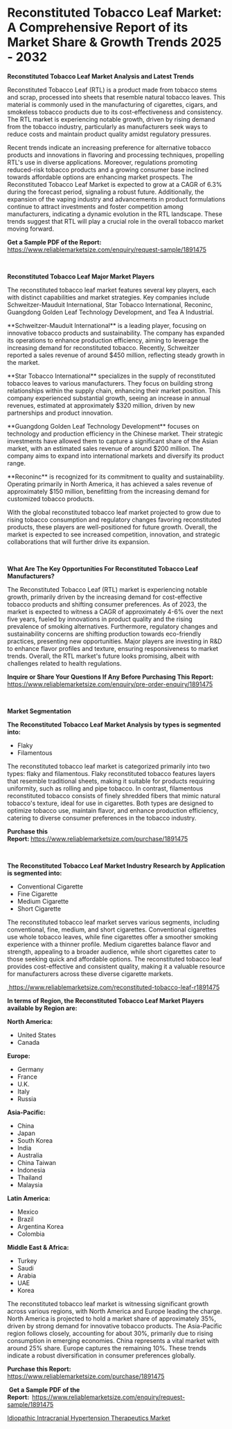 <p><h1>Reconstituted Tobacco Leaf Market: A Comprehensive Report of its Market Share & Growth Trends 2025 - 2032</h1></p><p><strong>Reconstituted Tobacco Leaf Market Analysis and Latest Trends</strong></p>
<p><p>Reconstituted Tobacco Leaf (RTL) is a product made from tobacco stems and scrap, processed into sheets that resemble natural tobacco leaves. This material is commonly used in the manufacturing of cigarettes, cigars, and smokeless tobacco products due to its cost-effectiveness and consistency. The RTL market is experiencing notable growth, driven by rising demand from the tobacco industry, particularly as manufacturers seek ways to reduce costs and maintain product quality amidst regulatory pressures.</p><p>Recent trends indicate an increasing preference for alternative tobacco products and innovations in flavoring and processing techniques, propelling RTL's use in diverse applications. Moreover, regulations promoting reduced-risk tobacco products and a growing consumer base inclined towards affordable options are enhancing market prospects. The Reconstituted Tobacco Leaf Market is expected to grow at a CAGR of 6.3% during the forecast period, signaling a robust future. Additionally, the expansion of the vaping industry and advancements in product formulations continue to attract investments and foster competition among manufacturers, indicating a dynamic evolution in the RTL landscape. These trends suggest that RTL will play a crucial role in the overall tobacco market moving forward.</p></p>
<p><strong>Get a Sample PDF of the Report:&nbsp;</strong> <a href="https://www.reliablemarketsize.com/enquiry/request-sample/1891475?utm_campaign=1133&utm_medium=2&utm_source=Github&utm_content=ia&utm_term=14012025&utm_id=reconstituted-tobacco-leaf">https://www.reliablemarketsize.com/enquiry/request-sample/1891475</a></p>
<p>&nbsp;</p>
<p><strong>Reconstituted Tobacco Leaf Major Market Players</strong></p>
<p><p>The reconstituted tobacco leaf market features several key players, each with distinct capabilities and market strategies. Key companies include Schweitzer-Mauduit International, Star Tobacco International, Reconinc, Guangdong Golden Leaf Technology Development, and Tea A Industrial.</p><p>**Schweitzer-Mauduit International** is a leading player, focusing on innovative tobacco products and sustainability. The company has expanded its operations to enhance production efficiency, aiming to leverage the increasing demand for reconstituted tobacco. Recently, Schweitzer reported a sales revenue of around $450 million, reflecting steady growth in the market.</p><p>**Star Tobacco International** specializes in the supply of reconstituted tobacco leaves to various manufacturers. They focus on building strong relationships within the supply chain, enhancing their market position. This company experienced substantial growth, seeing an increase in annual revenues, estimated at approximately $320 million, driven by new partnerships and product innovation.</p><p>**Guangdong Golden Leaf Technology Development** focuses on technology and production efficiency in the Chinese market. Their strategic investments have allowed them to capture a significant share of the Asian market, with an estimated sales revenue of around $200 million. The company aims to expand into international markets and diversify its product range.</p><p>**Reconinc** is recognized for its commitment to quality and sustainability. Operating primarily in North America, it has achieved a sales revenue of approximately $150 million, benefitting from the increasing demand for customized tobacco products.</p><p>With the global reconstituted tobacco leaf market projected to grow due to rising tobacco consumption and regulatory changes favoring reconstituted products, these players are well-positioned for future growth. Overall, the market is expected to see increased competition, innovation, and strategic collaborations that will further drive its expansion.</p></p>
<p>&nbsp;</p>
<p><strong>What Are The Key Opportunities For Reconstituted Tobacco Leaf Manufacturers?</strong></p>
<p><p>The Reconstituted Tobacco Leaf (RTL) market is experiencing notable growth, primarily driven by the increasing demand for cost-effective tobacco products and shifting consumer preferences. As of 2023, the market is expected to witness a CAGR of approximately 4-6% over the next five years, fueled by innovations in product quality and the rising prevalence of smoking alternatives. Furthermore, regulatory changes and sustainability concerns are shifting production towards eco-friendly practices, presenting new opportunities. Major players are investing in R&D to enhance flavor profiles and texture, ensuring responsiveness to market trends. Overall, the RTL market's future looks promising, albeit with challenges related to health regulations.</p></p>
<p><strong>Inquire or Share Your Questions If Any Before Purchasing This Report:</strong> <a href="https://www.reliablemarketsize.com/enquiry/pre-order-enquiry/1891475?utm_campaign=1133&utm_medium=2&utm_source=Github&utm_content=ia&utm_term=14012025&utm_id=reconstituted-tobacco-leaf">https://www.reliablemarketsize.com/enquiry/pre-order-enquiry/1891475</a></p>
<p>&nbsp;</p>
<p><strong>Market Segmentation</strong></p>
<p><strong>The Reconstituted Tobacco Leaf Market Analysis by types is segmented into:</strong></p>
<p><ul><li>Flaky</li><li>Filamentous</li></ul></p>
<p><p>The reconstituted tobacco leaf market is categorized primarily into two types: flaky and filamentous. Flaky reconstituted tobacco features layers that resemble traditional sheets, making it suitable for products requiring uniformity, such as rolling and pipe tobacco. In contrast, filamentous reconstituted tobacco consists of finely shredded fibers that mimic natural tobacco's texture, ideal for use in cigarettes. Both types are designed to optimize tobacco use, maintain flavor, and enhance production efficiency, catering to diverse consumer preferences in the tobacco industry.</p></p>
<p><strong>Purchase this Report:&nbsp;</strong><a href="https://www.reliablemarketsize.com/purchase/1891475?utm_campaign=1133&utm_medium=2&utm_source=Github&utm_content=ia&utm_term=14012025&utm_id=reconstituted-tobacco-leaf">https://www.reliablemarketsize.com/purchase/1891475</a></p>
<p>&nbsp;</p>
<p><strong>The Reconstituted Tobacco Leaf Market Industry Research by Application is segmented into:</strong></p>
<p><ul><li>Conventional Cigarette</li><li>Fine Cigarette</li><li>Medium Cigarette</li><li>Short Cigarette</li></ul></p>
<p><p>The reconstituted tobacco leaf market serves various segments, including conventional, fine, medium, and short cigarettes. Conventional cigarettes use whole tobacco leaves, while fine cigarettes offer a smoother smoking experience with a thinner profile. Medium cigarettes balance flavor and strength, appealing to a broader audience, while short cigarettes cater to those seeking quick and affordable options. The reconstituted tobacco leaf provides cost-effective and consistent quality, making it a valuable resource for manufacturers across these diverse cigarette markets.</p></p>
<p><a href="https://www.reliablemarketsize.com/reconstituted-tobacco-leaf-r1891475?utm_campaign=1133&utm_medium=2&utm_source=Github&utm_content=ia&utm_term=14012025&utm_id=reconstituted-tobacco-leaf">&nbsp;https://www.reliablemarketsize.com/reconstituted-tobacco-leaf-r1891475</a></p>
<p><strong>In terms of Region, the Reconstituted Tobacco Leaf Market Players available by Region are:</strong></p>
<p>
    <p> <strong> North America: </strong>
        <ul>
            <li>United States</li>
            <li>Canada</li>
        </ul>
        </p> 
    <p> <strong> Europe: </strong>
        <ul>
            <li>Germany</li>
            <li>France</li>
            <li>U.K.</li>
            <li>Italy</li>
            <li>Russia</li>
        </ul>
        </p> 
    <p> <strong> Asia-Pacific: </strong>
        <ul>
            <li>China</li>
            <li>Japan</li>
            <li>South Korea</li>
            <li>India</li>
            <li>Australia</li>
            <li>China Taiwan</li>
            <li>Indonesia</li>
            <li>Thailand</li>
            <li>Malaysia</li>
        </ul>
        </p> 
    <p> <strong> Latin America: </strong>
        <ul>
            <li>Mexico</li>
            <li>Brazil</li>
            <li>Argentina Korea</li>
            <li>Colombia</li>
        </ul>
        </p> 
    <p> <strong> Middle East & Africa: </strong>
        <ul>
            <li>Turkey</li>
            <li>Saudi</li>
            <li>Arabia</li>
            <li>UAE</li>
            <li>Korea</li>
        </ul>
    </p>
    </p>
<p><p>The reconstituted tobacco leaf market is witnessing significant growth across various regions, with North America and Europe leading the charge. North America is projected to hold a market share of approximately 35%, driven by strong demand for innovative tobacco products. The Asia-Pacific region follows closely, accounting for about 30%, primarily due to rising consumption in emerging economies. China represents a vital market with around 25% share. Europe captures the remaining 10%. These trends indicate a robust diversification in consumer preferences globally.</p></p>
<p><strong>Purchase this Report: </strong><a href="https://www.reliablemarketsize.com/purchase/1891475?utm_campaign=1133&utm_medium=2&utm_source=Github&utm_content=ia&utm_term=14012025&utm_id=reconstituted-tobacco-leaf">https://www.reliablemarketsize.com/purchase/1891475</a></p>
<p>&nbsp;<strong>Get a Sample PDF of the Report:&nbsp;&nbsp;</strong><a href="https://www.reliablemarketsize.com/enquiry/request-sample/1891475?utm_campaign=1133&utm_medium=2&utm_source=Github&utm_content=ia&utm_term=14012025&utm_id=reconstituted-tobacco-leaf">https://www.reliablemarketsize.com/enquiry/request-sample/1891475</a></p>
<p><strong></strong></p>
<p><p><a href="https://github.com/WillieWoodard/Market-Research-Report-List-7/blob/main/idiopathic-intracranial-hypertension-therapeutics-market.md?utm_campaign=1133&utm_medium=2&utm_source=Github&utm_content=ia&utm_term=14012025&utm_id=reconstituted-tobacco-leaf">Idiopathic Intracranial Hypertension Therapeutics Market</a></p></p>